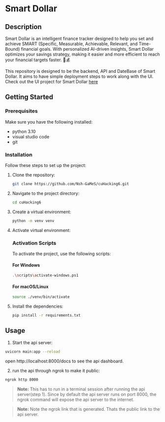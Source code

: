 # Smart Dollar

## Description
Smart Dollar is an intelligent finance tracker designed to help you set and achieve SMART (Specific, Measurable, Achievable, Relevant, and Time-Bound) financial goals. With personalized AI-driven insights, Smart Dollar optimizes your savings strategy, making it easier and more efficient to reach your financial targets faster. 🚀💰

This repository is designed to be the backend, API and DateBase of Smart Dollar. It aims to have simple deployment steps to work along with the UI.
Check out the UI project for Smart Dollar [here](https://github.com/Nsh-GaMeS/Smart-Dollar-UI)
## Getting Started

### Prerequisites
Make sure you have the following installed:
- python 3.10
- visual studio code
- git

### Installation
Follow these steps to set up the project:
1. Clone the repository:
    ```bash
    git clone https://github.com/Nsh-GaMeS/cuHacking6.git
    ```
2. Navigate to the project directory:
    ```bash
    cd cuHacking6
    ```
3. Create a virtual environment:
    ```bash
    python -m venv venv
    ```

4. Activate virtual environment:    
    ### Activation Scripts
    To activate the project, use the following scripts:

    #### For Windows
    ```bash
    .\scripts\activate-windows.ps1
    ```

    #### For macOS/Linux
    ```bash
    source ./venv/bin/activate
    ```
5. Install the dependencies:
    ```bash
    pip install -r requirements.txt 
    ```


## Usage
1. Start the api server:
```bash
uvicorn main:app --reload
```

open http://localhost:8000/docs to see the api dashboard.

2. run the api through ngrok to make it public:
```bash
ngrok http 8000
```
> **Note:** This has to run in a terminal session after running the api server(step 1). Since by default the api server runs on port 8000, the ngrok command will expose the api server to the internet.

> **Note:** Note the ngrok link that is generated. Thats the public link to the api server.
